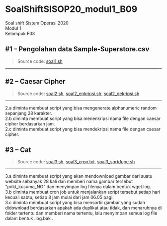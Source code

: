 # SoalShiftSISOP20_modul1_B09
Soal shift Sistem Operasi 2020\
Modul 1\
Kelompok F03

## #1 &ndash; Pengolahan data Sample-Superstore.csv
> Source code: [soal1.sh]()

---

## #2 &ndash; Caesar Cipher
> Source code: [soal2.sh](https://github.com/IktaS/SoalShiftSISOP20_modul1_F03/blob/master/soal2/soal2.sh), [soal2_enkripsi.sh](https://github.com/IktaS/SoalShiftSISOP20_modul1_F03/blob/master/soal2/soal2_enkripsi.sh), [soal2_dekripsi.sh](https://github.com/IktaS/SoalShiftSISOP20_modul1_F03/blob/master/soal2/soal2_dekripsi.sh)

---

2.a diminta membuat script yang bisa mengenerate alphanumeric random sepanjang 28 karakter.  
2.b diminta membuat script yang bisa menenkripsi nama file dengan caesar cipher berdasarkan jam.  
2.c diminta membuat script yang bisa mendekripsi nama file dengan caesar cipher.  

## #3 &ndash; Cat
> Source code: [soal3.sh](https://github.com/IktaS/SoalShiftSISOP20_modul1_F03/blob/master/soal3/soal3.sh), [soal3_cron.txt](https://github.com/IktaS/SoalShiftSISOP20_modul1_F03/blob/master/soal3/soal3_cron.txt), [soal3_sortdupe.sh](https://github.com/IktaS/SoalShiftSISOP20_modul1_F03/blob/master/soal3/soal3_sortdupe.sh)

---

3.a diminta membuat script yang akan mendownload gambar dari suatu website sebanyak 28 kali dan memberi nama gambar tersebut "pdkt_kusuma_NO" dan menyimpan log filenya dalam bentuk wget.log.  
3.b diminta membuat cron job untuk menjalankan script tersebut setiap hari kecuali sabtu, setiap 8 jam mulai dari jam 06.05 pagi.  
3.c diminta membuat script yang bisa mensortir gambar yang sudah didownload berdasarkan apakah ada duplikat atau tidak, dan menaruhnya di folder tertentu dan memberi nama tertentu, lalu menyimpan semua log file dalam bentuk .log.bak .    
